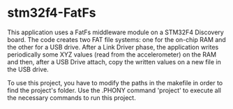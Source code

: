 # stm32f4-FatFs

This application uses a FatFs middleware module on a STM32F4 Discovery board. The code creates two FAT file systems: one for the on-chip RAM and the other for a USB drive.
After a Link Driver phase, the application writes periodically some XYZ values (read from the accelerometer) on the RAM and then, after a USB Drive attach, copy the written values on a new file in the
USB drive.

To use this project, you have to modify the paths in the makefile in order to find the project's folder.
Use the .PHONY command 'project' to execute all the necessary commands to run this project.
